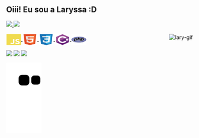 ## Oiii! Eu sou a Laryssa :D
 <div>
  <a href="https://github.com/laryssadwlimma">
  <img height="180em" src="https://github-readme-stats.vercel.app/api?username=laryssadwlima&show_icons=true&theme=dracula&include_all_commits=true&count_private=true"/>
  <img height="180em" src="https://github-readme-stats.vercel.app/api/top-langs/?username=laryssadwlima&layout=compact&langs_count=16&theme=dracula"/>
</div>
<div style="display: inline_block"><br>
  <img align="center" alt="Lary-Js" height="30" width="40" src="https://raw.githubusercontent.com/devicons/devicon/master/icons/javascript/javascript-plain.svg">
  <img align="center" alt="Lary-HTML" height="30" width="40" src="https://raw.githubusercontent.com/devicons/devicon/master/icons/html5/html5-original.svg">
  <img align="center" alt="Lary-CSS" height="30" width="40" src="https://raw.githubusercontent.com/devicons/devicon/master/icons/css3/css3-original.svg">
  <img align="center" alt="Lary-Csharp" height="30" width="40" src="https://raw.githubusercontent.com/devicons/devicon/master/icons/csharp/csharp-original.svg">
  <img align="center" alt="Lary-HTML" height="30" width="40" src="https://raw.githubusercontent.com/devicons/devicon/master/icons/php/php-original.svg">
  <img align="right" alt="lary-gif" src="https://github.com/user-attachments/assets/197dcb71-87a8-4b70-9b71-4cd2d56e6010">
</div>
 
<div> 

 <a href="https://discord.gg/laryssadwlima" target="_blank"><img src="https://img.shields.io/badge/Discord-7289DA?style=for-the-badge&logo=discord&logoColor=white" target="_blank"></a> 
  <a href = "mailto:dwlima_@hotmail.com"><img src="https://img.shields.io/badge/Gmail-D14836?style=for-the-badge&logo=gmail&logoColor=white" target="_blank"></a>
  <a href="https://www.linkedin.com/in/laryssadwlima-45875016a" target="_blank"><img src="https://img.shields.io/badge/-LinkedIn-%230077B5?style=for-the-badge&logo=linkedin&logoColor=white" target="_blank"></a> 
 
 ![Snake animation](https://github.com/rafaballerini/rafaballerini/blob/output/github-contribution-grid-snake.svg)

</div>
